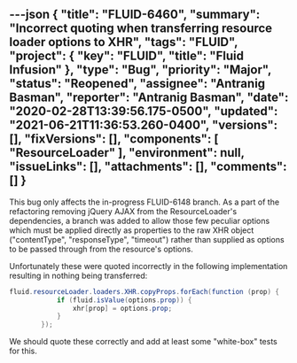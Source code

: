 ---json
{
  "title": "FLUID-6460",
  "summary": "Incorrect quoting when transferring resource loader options to XHR",
  "tags": "FLUID",
  "project": {
    "key": "FLUID",
    "title": "Fluid Infusion"
  },
  "type": "Bug",
  "priority": "Major",
  "status": "Reopened",
  "assignee": "Antranig Basman",
  "reporter": "Antranig Basman",
  "date": "2020-02-28T13:39:56.175-0500",
  "updated": "2021-06-21T11:36:53.260-0400",
  "versions": [],
  "fixVersions": [],
  "components": [
    "ResourceLoader"
  ],
  "environment": null,
  "issueLinks": [],
  "attachments": [],
  "comments": []
}
---
This bug only affects the in-progress FLUID-6148 branch. As a part of the refactoring removing jQuery AJAX from the ResourceLoader's dependencies, a branch was added to allow those few peculiar options which must be applied directly as properties to the raw XHR object ("contentType", "responseType", "timeout") rather than supplied as options to be passed through from the resource's options.

Unfortunately these were quoted incorrectly in the following implementation resulting in nothing being transferred:

```java
fluid.resourceLoader.loaders.XHR.copyProps.forEach(function (prop) {
            if (fluid.isValue(options.prop)) {
                xhr[prop] = options.prop;
            }
        });
```

We should quote these correctly and add at least some "white-box" tests for this.

        